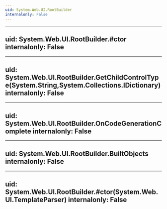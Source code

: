 ```yaml
---
uid: System.Web.UI.RootBuilder
internalonly: False
---
```


---
uid: System.Web.UI.RootBuilder.#ctor
internalonly: False
---

---
uid: System.Web.UI.RootBuilder.GetChildControlType(System.String,System.Collections.IDictionary)
internalonly: False
---

---
uid: System.Web.UI.RootBuilder.OnCodeGenerationComplete
internalonly: False
---

---
uid: System.Web.UI.RootBuilder.BuiltObjects
internalonly: False
---

---
uid: System.Web.UI.RootBuilder.#ctor(System.Web.UI.TemplateParser)
internalonly: False
---
